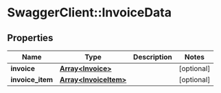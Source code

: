 # SwaggerClient::InvoiceData

## Properties
Name | Type | Description | Notes
------------ | ------------- | ------------- | -------------
**invoice** | [**Array&lt;Invoice&gt;**](Invoice.md) |  | [optional] 
**invoice_item** | [**Array&lt;InvoiceItem&gt;**](InvoiceItem.md) |  | [optional] 


